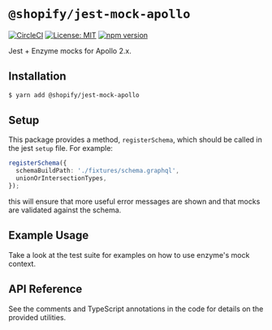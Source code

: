 # `@shopify/jest-mock-apollo`

[![CircleCI](https://circleci.com/gh/Shopify/quilt.svg?style=svg&circle-token=8dafbec2d33dcb489dfce1e82ed37c271b26aeba)](https://circleci.com/gh/Shopify/quilt)
[![License: MIT](https://img.shields.io/badge/License-MIT-green.svg)](LICENSE.md) [![npm version](https://badge.fury.io/js/%40shopify%2Fjest-mock-apollo.svg)](https://badge.fury.io/js/%40shopify%2Fjest-mock-apollo)

Jest + Enzyme mocks for Apollo 2.x.

## Installation

```bash
$ yarn add @shopify/jest-mock-apollo
```

## Setup

This package provides a method, `registerSchema`, which should be called in the jest `setup` file. For example:

```ts
registerSchema({
  schemaBuildPath: './fixtures/schema.graphql',
  unionOrIntersectionTypes,
});
```

this will ensure that more useful error messages are shown and that mocks are validated against the schema.

## Example Usage

Take a look at the test suite for examples on how to use enzyme's mock context.

## API Reference

See the comments and TypeScript annotations in the code for details on the provided utilities.
